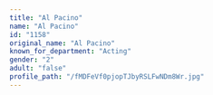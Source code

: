 ```yaml
---
title: "Al Pacino"
name: "Al Pacino"
id: "1158"
original_name: "Al Pacino"
known_for_department: "Acting"
gender: "2"
adult: "false"
profile_path: "/fMDFeVf0pjopTJbyRSLFwNDm8Wr.jpg"
---
```

